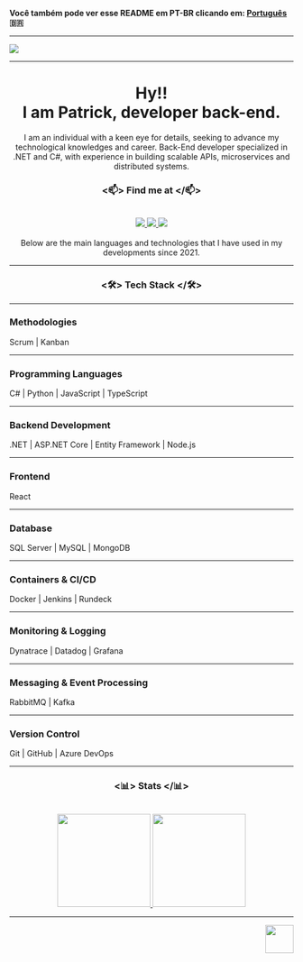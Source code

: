 **Você também pode ver esse README em PT-BR clicando em: [Português](https://github.com/PatrickBastosDeveloper/PatrickBastosDeveloper-pt.git):brazil:**

---
![](https://komarev.com/ghpvc/?username=PatrickBastosDeveloper&style=flat&color=dc143c)

---
<div align="center">
<h1>Hy!!
<br/> 
I am Patrick, developer back-end.</h1>
</div>
<div align="center">
   I am an individual with a keen eye for details, seeking to advance my technological knowledges and career. 
   Back-End developer specialized in .NET and C#, with experience in building scalable APIs, microservices and distributed systems.<br>
</div>

### <div align="center"> <📫> Find me at </📫></div>
<br/> 

<div align="center">  
  <a href="https://www.linkedin.com/in/patrickbastosdeveloper/" target="_blank">
    <img src="https://img.shields.io/badge/LinkedIn-0077B5?style=for-the-badge&logo=linkedin&logoColor=white"/>
  </a>  
  <a href="mailto:patrickbastosc@gmail.com">
    <img src="https://img.shields.io/badge/Gmail-D14836?style=for-the-badge&logo=gmail&logoColor=white"/>
  </a>  
  <a href="http://api.whatsapp.com/send?1=pt_BR&phone=5524992641930" target="_blank">
    <img src="https://img.shields.io/badge/WhatsApp-25D366?style=for-the-badge&logo=whatsapp&logoColor=white"/>
  </a>  
</div>

<div align="center">
<br> Below are the main languages ​​and technologies that I have used in my developments since 2021.
</div>

---

### <div align="center"> <🛠> Tech Stack </🛠></div>

---

<h3>Methodologies</h3>
Scrum | Kanban

---

<h3>Programming Languages</h3>
C# | Python | JavaScript | TypeScript

---

<h3>Backend Development</h3>
.NET | ASP.NET Core | Entity Framework | Node.js 

---

<h3>Frontend</h3>
React

---
   
<h3>Database</h3>
SQL Server | MySQL | MongoDB

---
                                                                                                                            
<h3>Containers & CI/CD</h3>
Docker | Jenkins | Rundeck

---

<h3>Monitoring & Logging</h3>
Dynatrace | Datadog | Grafana

---

<h3>Messaging & Event Processing</h3>
RabbitMQ | Kafka

---

<h3>Version Control</h3>
Git | GitHub | Azure DevOps

---

### <div align="center"> <📊> Stats </📊></div>
<br>

<div align="center">
<a href="https://github.com/PatrickBastosDeveloper">
   <img height="165em" src="https://github-readme-stats.vercel.app/api?username=PatrickBastosDeveloper&show_icons=true&theme=radical"/>
   <img height="165em" src="https://github-readme-stats.vercel.app/api/top-langs/?username=PatrickBastosDeveloper&layout=compact&langs_count=7&theme=radical"/>
</div>
   
---

<img src = "https://media2.giphy.com/media/QssGEmpkyEOhBCb7e1/giphy.gif?cid=ecf05e47a0n3gi1bfqntqmob8g9aid1oyj2wr3ds3mg700bl&rid=giphy.gif" align="right" width="50">
